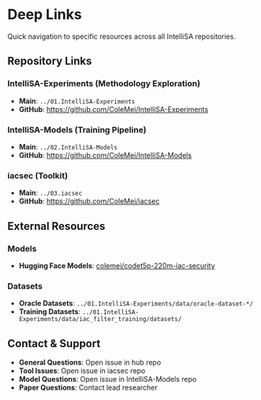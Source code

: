 # Deep Links

Quick navigation to specific resources across all IntelliSA repositories.

## Repository Links

### IntelliSA-Experiments (Methodology Exploration)

- **Main**: `../01.IntelliSA-Experiments`
- **GitHub**: https://github.com/ColeMei/IntelliSA-Experiments

### IntelliSA-Models (Training Pipeline)

- **Main**: `../02.IntelliSA-Models`
- **GitHub**: https://github.com/ColeMei/IntelliSA-Models

### iacsec (Toolkit)

- **Main**: `../03.iacsec`
- **GitHub**: https://github.com/ColeMei/iacsec

## External Resources

### Models

- **Hugging Face Models**: [colemei/codet5p-220m-iac-security](https://huggingface.co/colemei/codet5p-220m-iac-security)

### Datasets

- **Oracle Datasets**: `../01.IntelliSA-Experiments/data/oracle-dataset-*/`
- **Training Datasets**: `../01.IntelliSA-Experiments/data/iac_filter_training/datasets/`

## Contact & Support

- **General Questions**: Open issue in hub repo
- **Tool Issues**: Open issue in iacsec repo
- **Model Questions**: Open issue in IntelliSA-Models repo
- **Paper Questions**: Contact lead researcher
